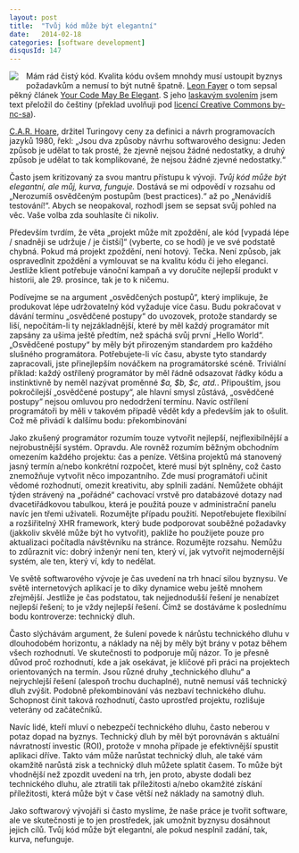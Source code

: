 ```yaml
---
layout: post
title:  "Tvůj kód může být elegantní"
date:   2014-02-18
categories: [software development]
disqusId: 147
---
```

<div style="float: left; margin: 0 1em 1em 0; text-align: center;"><a href="https://www.flickr.com/photos/bantercz/16459631310/in/album-72157648704303974/"><img src="https://c1.staticflickr.com/9/8607/16459631310_1472df98b1_m.jpg" /></a></div>Mám rád čistý kód. Kvalita kódu ovšem mnohdy musí ustoupit byznys požadavkům a nemusí to být nutně špatně. <a href="https://twitter.com/papa_fire">Leon Fayer</a> o tom sepsal pěkný článek <a href="http://omniti.com/seeds/your-code-may-be-elegant">Your Code May Be Elegant</a>. S jeho <a href="https://twitter.com/papa_fire/status/433991210542567424">laskavým svolením</a> jsem text přeložil do češtiny (překlad uvolňuji pod <a href="http://creativecommons.org/licenses/by-nc-sa/3.0/cz/">licencí Creative Commons by-nc-sa</a>).</i>
<!--more-->

<a href="http://cs.wikipedia.org/wiki/C._A._R._Hoare">C.A.R. Hoare</a>, držitel Turingovy ceny za definici a návrh programovacích jazyků 1980, řekl: „Jsou dva způsoby návrhu softwarového designu: Jeden způsob je udělat to tak prosté, že zjevně nejsou žádné nedostatky, a druhý způsob je udělat to tak komplikované, že nejsou žádné zjevné nedostatky.“

Často jsem kritizovaný za svou mantru přístupu k vývoji. <em>Tvůj kód může být elegantní, ale můj, kurva, funguje.</em> Dostává se mi odpovědí v rozsahu od „Nerozumíš osvědčeným postupům (best practices).“ až po „Nenávidíš testování!“. Abych se neopakoval, rozhodl jsem se sepsat svůj pohled na věc. Vaše volba zda souhlasíte či nikoliv.

Především tvrdím, že věta „projekt může mít zpoždění, ale kód [vypadá lépe / snadněji se udržuje / je čistší]“ (vyberte, co se hodí) je ve své podstatě chybná. Pokud má projekt zpoždění, není hotový. Tečka. Není způsob, jak ospravedlnit zpoždění a vymlouvat se na kvalitu kódu či jeho eleganci. Jestliže klient potřebuje vánoční kampaň a vy doručíte nejlepší produkt v historii, ale 29. prosince, tak je to k ničemu.

Podívejme se na argument „osvědčených postupů“, který implikuje, že produkovat lépe udržovatelný kód vyžaduje více času. Budu pokračovat v dávání termínu „osvědčené postupy“ do uvozovek, protože standardy se liší, nepočítám-li ty nejzákladnější, které by měl každý programátor mít zapsány za ušima ještě předtím, než spáchá svůj první „Hello World“. „Osvědčené postupy“ by měly být přirozeným standardem pro každého slušného programátora. Potřebujete-li víc času, abyste tyto standardy zapracovali, jste přinejlepším nováčkem na programátorské scéně. Triviální příklad: každý ostřílený programátor by měl řádně odsazovat řádky kódu a instinktivně by neměl nazývat proměnné <em>$a, $b, $c, atd.</em>. Připouštím, jsou pokročilejší „osvědčené postupy“, ale hlavní smysl zůstává, „osvědčené postupy“ nejsou omluvou pro nedodržení termínu. Navíc ostřílení programátoři by měli v takovém případě vědět kdy a především jak to ošulit. Což mě přivádí k dalšímu bodu: překombinování

Jako zkušený programátor rozumím touze vytvořit nejlepší, nejflexibilnější a nejrobustnější systém. Opravdu. Ale rovněž rozumím běžným obchodním omezením každého projektu: čas a peníze. Většina projektů má stanovený jasný termín a/nebo konkrétní rozpočet, které musí být splněny, což často znemožňuje vytvořit něco impozantního. Zde musí programátoři učinit vědomé rozhodnutí, omezit kreativitu, aby splnili zadání. Nemůžete obhájit týden strávený na „pořádné“ cachovací vrstvě pro databázové dotazy nad dvacetiřádkovou tabulkou, která je použitá pouze v administrační panelu navíc jen třemi uživateli. Rozumějte případu použití. Nepotřebujete flexibilní a rozšiřitelný XHR framework, který bude podporovat souběžné požadavky (jakkoliv skvělé může být ho vytvořit), pakliže ho použijete pouze pro aktualizaci počítadla návštěvníku na stránce. Rozumějte rozsahu. Nemůžu to zdůraznit víc: dobrý inženýr není ten, který ví, jak vytvořit nejmodernější systém, ale ten, který ví, kdy to nedělat.

Ve světě softwarového vývoje je čas uvedení na trh hnací silou byznysu. Ve světě internetových aplikací je to díky dynamice webu ještě mnohem zřejmější. Jestliže je čas podstatou, tak nejjednodušší řešení je nenabízet nejlepší řešení; to je vždy nejlepší řešení. Čímž se dostáváme k poslednímu bodu kontroverze: technický dluh.

Často slýchávám argument, že šulení povede k nárůstu technického dluhu v dlouhodobém horizontu, a náklady na něj by měly být brány v potaz během všech rozhodnutí. Ve skutečnosti to podporuje můj názor. To je přesně důvod proč rozhodnutí, kde a jak osekávat, je klíčové při práci na projektech orientovaných na termín. Jsou různé druhy „technického dluhu“ a nejrychlejší řešení (alespoň trochu duchaplné), nutně nemusí váš technický dluh zvýšit. Podobně překombinování vás nezbaví technického dluhu. Schopnost činit taková rozhodnutí, často uprostřed projektu, rozlišuje veterány od začátečníků.

Navíc lidé, kteří mluví o nebezpečí technického dluhu, často neberou v potaz dopad na byznys. Technický dluh by měl být porovnáván s aktuální návratností investic (ROI), protože v mnoha případe je efektivnější spustit aplikaci dříve. Takto vám může narůstat technický dluh, ale také vám okamžitě narůstá zisk a technický dluh můžete splatit časem. To může být vhodnější než zpozdit uvedení na trh, jen proto, abyste dodali bez technického dluhu, ale ztratili tak příležitosti a/nebo okamžité získání příležitosti, která může být v čase větší než náklady na samotný dluh.

Jako softwarový vývojáři si často myslíme, že naše práce je tvořit software, ale ve skutečnosti je to jen prostředek, jak umožnit byznysu dosáhnout jejich cílů. Tvůj kód může být elegantní, ale pokud nesplnil zadání, tak, kurva, nefunguje.